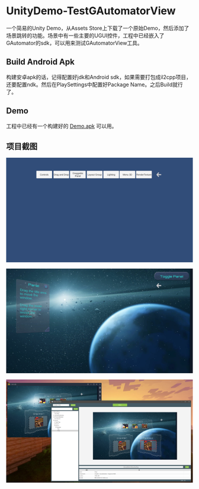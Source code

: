 # UnityDemo-TestGAutomatorView
一个简易的Unity Demo，从Assets Store上下载了一个原始Demo，然后添加了场景跳转的功能。场景中有一些主要的UGUI控件，工程中已经嵌入了GAutomator的sdk，可以用来测试GAutomatorView工具。



## Build Android Apk

构建安卓apk的话，记得配置好jdk和Android sdk，如果需要打包成il2cpp项目，还要配置ndk。然后在PlaySettings中配置好Package Name。之后Build就行了。



## Demo

工程中已经有一个构建好的 [Demo.apk](./Demo.apk) 可以用。



## 项目截图

![图片一](./Doc/Pictures/1.png)

![图片二](./Doc/Pictures/2.png)

![图片三](./Doc/Pictures/3.png)
